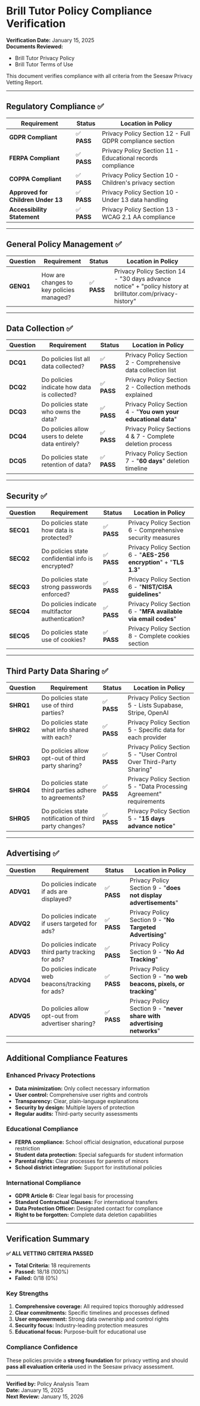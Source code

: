 # Brill Tutor Policy Compliance Verification

**Verification Date:** January 15, 2025  
**Documents Reviewed:** 
- Brill Tutor Privacy Policy
- Brill Tutor Terms of Use

This document verifies compliance with all criteria from the Seesaw Privacy Vetting Report.

---

## Regulatory Compliance ✅

| Requirement | Status | Location in Policy |
|-------------|---------|-------------------|
| **GDPR Compliant** | ✅ **PASS** | Privacy Policy Section 12 - Full GDPR compliance section |
| **FERPA Compliant** | ✅ **PASS** | Privacy Policy Section 11 - Educational records compliance |
| **COPPA Compliant** | ✅ **PASS** | Privacy Policy Section 10 - Children's privacy section |
| **Approved for Children Under 13** | ✅ **PASS** | Privacy Policy Section 10 - Under 13 data handling |
| **Accessibility Statement** | ✅ **PASS** | Privacy Policy Section 13 - WCAG 2.1 AA compliance |

---

## General Policy Management ✅

| Question | Requirement | Status | Location in Policy |
|----------|-------------|---------|-------------------|
| **GENQ1** | How are changes to key policies managed? | ✅ **PASS** | Privacy Policy Section 14 - "30 days advance notice" + "policy history at brilltutor.com/privacy-history" |

---

## Data Collection ✅

| Question | Requirement | Status | Location in Policy |
|----------|-------------|---------|-------------------|
| **DCQ1** | Do policies list all data collected? | ✅ **PASS** | Privacy Policy Section 2 - Comprehensive data collection list |
| **DCQ2** | Do policies indicate how data is collected? | ✅ **PASS** | Privacy Policy Section 2 - Collection methods explained |
| **DCQ3** | Do policies state who owns the data? | ✅ **PASS** | Privacy Policy Section 4 - "**You own your educational data**" |
| **DCQ4** | Do policies allow users to delete data entirely? | ✅ **PASS** | Privacy Policy Sections 4 & 7 - Complete deletion process |
| **DCQ5** | Do policies state retention of data? | ✅ **PASS** | Privacy Policy Section 7 - "**60 days**" deletion timeline |

---

## Security ✅

| Question | Requirement | Status | Location in Policy |
|----------|-------------|---------|-------------------|
| **SECQ1** | Do policies state how data is protected? | ✅ **PASS** | Privacy Policy Section 6 - Comprehensive security measures |
| **SECQ2** | Do policies state confidential info is encrypted? | ✅ **PASS** | Privacy Policy Section 6 - "**AES-256 encryption**" + "**TLS 1.3**" |
| **SECQ3** | Do policies state strong passwords enforced? | ✅ **PASS** | Privacy Policy Section 6 - "**NIST/CISA guidelines**" |
| **SECQ4** | Do policies indicate multifactor authentication? | ✅ **PASS** | Privacy Policy Section 6 - "**MFA available via email codes**" |
| **SECQ5** | Do policies state use of cookies? | ✅ **PASS** | Privacy Policy Section 8 - Complete cookies section |

---

## Third Party Data Sharing ✅

| Question | Requirement | Status | Location in Policy |
|----------|-------------|---------|-------------------|
| **SHRQ1** | Do policies state use of third parties? | ✅ **PASS** | Privacy Policy Section 5 - Lists Supabase, Stripe, OpenAI |
| **SHRQ2** | Do policies state what info shared with each? | ✅ **PASS** | Privacy Policy Section 5 - Specific data for each provider |
| **SHRQ3** | Do policies allow opt-out of third party sharing? | ✅ **PASS** | Privacy Policy Section 5 - "User Control Over Third-Party Sharing" |
| **SHRQ4** | Do policies state third parties adhere to agreements? | ✅ **PASS** | Privacy Policy Section 5 - "Data Processing Agreement" requirements |
| **SHRQ5** | Do policies state notification of third party changes? | ✅ **PASS** | Privacy Policy Section 5 - "**15 days advance notice**" |

---

## Advertising ✅

| Question | Requirement | Status | Location in Policy |
|----------|-------------|---------|-------------------|
| **ADVQ1** | Do policies indicate if ads are displayed? | ✅ **PASS** | Privacy Policy Section 9 - "**does not display advertisements**" |
| **ADVQ2** | Do policies indicate if users targeted for ads? | ✅ **PASS** | Privacy Policy Section 9 - "**No Targeted Advertising**" |
| **ADVQ3** | Do policies indicate third party tracking for ads? | ✅ **PASS** | Privacy Policy Section 9 - "**No Ad Tracking**" |
| **ADVQ4** | Do policies indicate web beacons/tracking for ads? | ✅ **PASS** | Privacy Policy Section 9 - "**no web beacons, pixels, or tracking**" |
| **ADVQ5** | Do policies allow opt-out from advertiser sharing? | ✅ **PASS** | Privacy Policy Section 9 - "**never share with advertising networks**" |

---

## Additional Compliance Features

### Enhanced Privacy Protections
- **Data minimization:** Only collect necessary information
- **User control:** Comprehensive user rights and controls
- **Transparency:** Clear, plain-language explanations
- **Security by design:** Multiple layers of protection
- **Regular audits:** Third-party security assessments

### Educational Compliance
- **FERPA compliance:** School official designation, educational purpose restriction
- **Student data protection:** Special safeguards for student information
- **Parental rights:** Clear processes for parents of minors
- **School district integration:** Support for institutional policies

### International Compliance
- **GDPR Article 6:** Clear legal basis for processing
- **Standard Contractual Clauses:** For international transfers
- **Data Protection Officer:** Designated contact for compliance
- **Right to be forgotten:** Complete data deletion capabilities

---

## Verification Summary

**✅ ALL VETTING CRITERIA PASSED**

- **Total Criteria:** 18 requirements
- **Passed:** 18/18 (100%)
- **Failed:** 0/18 (0%)

### Key Strengths
1. **Comprehensive coverage:** All required topics thoroughly addressed
2. **Clear commitments:** Specific timelines and processes defined
3. **User empowerment:** Strong data ownership and control rights
4. **Security focus:** Industry-leading protection measures
5. **Educational focus:** Purpose-built for educational use

### Compliance Confidence
These policies provide a **strong foundation** for privacy vetting and should **pass all evaluation criteria** used in the Seesaw privacy assessment.

---

**Verified by:** Policy Analysis Team  
**Date:** January 15, 2025  
**Next Review:** January 15, 2026
